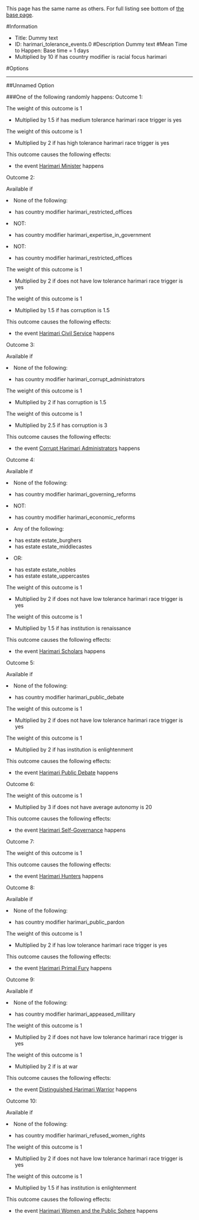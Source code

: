 This page has the same name as others. For full listing see bottom of [the base page](dummy_text222.md).

#Information
 - Title: Dummy text
 - ID: harimari_tolerance_events.0
#Description
Dummy text
#Mean Time to Happen:
Base time = 1 days
 - Multiplied by 10 if has country modifier is racial focus harimari

#Options

___
##Unnamed Option

###One of the following randomly happens:
Outcome 1:

The weight of this outcome is 1
 - Multiplied by 1.5 if has medium tolerance harimari race trigger is yes

The weight of this outcome is 1
 - Multiplied by 2 if has high tolerance harimari race trigger is yes

This outcome causes the following effects:<ul><li>the event [Harimari Minister](../events/harimari_minister.md) happens</li></ul>
Outcome 2:

Available if <li>None of the following:</li><ul><li>has country modifier harimari_restricted_offices</li></ul><li>NOT:</li><ul><li>has country modifier harimari_expertise_in_government</li></ul><li>NOT:</li><ul><li>has country modifier harimari_restricted_offices</li></ul>

The weight of this outcome is 1 
 - Multiplied by 2 if does not have low tolerance harimari race trigger is yes

The weight of this outcome is 1 
 - Multiplied by 1.5 if has corruption is 1.5

This outcome causes the following effects:<ul><li>the event [Harimari Civil Service](../events/harimari_civil_service.md) happens</li></ul>
Outcome 3:

Available if <li>None of the following:</li><ul><li>has country modifier harimari_corrupt_administrators</li></ul>

The weight of this outcome is 1  
 - Multiplied by 2 if has corruption is 1.5

The weight of this outcome is 1  
 - Multiplied by 2.5 if has corruption is 3

This outcome causes the following effects:<ul><li>the event [Corrupt Harimari Administrators](../events/corrupt_harimari_administrators.md) happens</li></ul>
Outcome 4:

Available if <li>None of the following:</li><ul><li>has country modifier harimari_governing_reforms</li></ul><li>NOT:</li><ul><li>has country modifier harimari_economic_reforms</li></ul><li>Any of the following:</li><ul><li>has estate estate_burghers</li><li>has estate  estate_middlecastes</li></ul><li>OR:</li><ul><li>has estate estate_nobles</li><li>has estate  estate_uppercastes</li></ul>

The weight of this outcome is 1   
 - Multiplied by 2 if does not have low tolerance harimari race trigger is yes

The weight of this outcome is 1   
 - Multiplied by 1.5 if has institution is renaissance

This outcome causes the following effects:<ul><li>the event [Harimari Scholars](../events/harimari_scholars.md) happens</li></ul>
Outcome 5:

Available if <li>None of the following:</li><ul><li>has country modifier harimari_public_debate</li></ul>

The weight of this outcome is 1    
 - Multiplied by 2 if does not have low tolerance harimari race trigger is yes

The weight of this outcome is 1    
 - Multiplied by 2 if has institution is enlightenment

This outcome causes the following effects:<ul><li>the event [Harimari Public Debate](../events/harimari_public_debate.md) happens</li></ul>
Outcome 6:

The weight of this outcome is 1     
 - Multiplied by 3 if does not have average autonomy is 20

This outcome causes the following effects:<ul><li>the event [Harimari Self-Governance](../events/harimari_self_governance.md) happens</li></ul>
Outcome 7:

The weight of this outcome is 1

This outcome causes the following effects:<ul><li>the event [Harimari Hunters](../events/harimari_hunters.md) happens</li></ul>
Outcome 8:

Available if <li>None of the following:</li><ul><li>has country modifier harimari_public_pardon</li></ul>

The weight of this outcome is 1       
 - Multiplied by 2 if has low tolerance harimari race trigger is yes

This outcome causes the following effects:<ul><li>the event [Harimari Primal Fury](../events/harimari_primal_fury.md) happens</li></ul>
Outcome 9:

Available if <li>None of the following:</li><ul><li>has country modifier harimari_appeased_millitary</li></ul>

The weight of this outcome is 1        
 - Multiplied by 2 if does not have low tolerance harimari race trigger is yes

The weight of this outcome is 1        
 - Multiplied by 2 if is at war

This outcome causes the following effects:<ul><li>the event [Distinguished Harimari Warrior](../events/distinguished_harimari_warrior.md) happens</li></ul>
Outcome 10:

Available if <li>None of the following:</li><ul><li>has country modifier harimari_refused_women_rights</li></ul>

The weight of this outcome is 1         
 - Multiplied by 2 if does not have low tolerance harimari race trigger is yes

The weight of this outcome is 1         
 - Multiplied by 1.5 if has institution is enlightenment

This outcome causes the following effects:<ul><li>the event [Harimari Women and the Public Sphere](../events/harimari_women_and_the_public_sphere.md) happens</li></ul>
